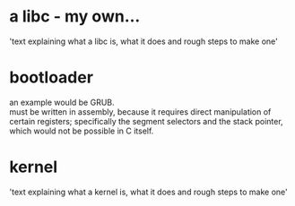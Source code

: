 # a libc - my own...
'text explaining what a libc is, what it does and rough steps to make one'

# bootloader
an example would be GRUB.\
must be written in assembly, because it requires direct manipulation of certain registers; specifically the segment selectors and the stack pointer, which would not be possible in C itself.

# kernel
'text explaining what a kernel is, what it does and rough steps to make one'



